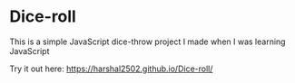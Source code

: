 # Dice-roll

This is a simple JavaScript dice-throw project I made when I was learning JavaScript

Try it out here: https://harshal2502.github.io/Dice-roll/
